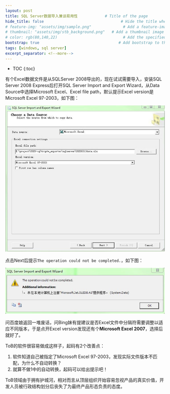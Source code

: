 ```yaml
---
layout: post
title: SQL Server数据导入兼谈易用性            # Title of the page
hide_title: false                                  # Hide the title when displaying the post, but shown in lists of posts
# feature-img: "assets/img/sample.png"              # Add a feature-image to the post
# thumbnail: "assets/img/stb_background.png"   # Add a thumbnail image on blog view
# color: rgb(80,140,22)                             # Add the specified color as feature image, and change link colors in post
bootstrap: true                                   # Add bootstrap to the page
tags: [windows, sql server]
excerpt_separator: <!--more-->
---
```


<!--more-->
* TOC
{:toc}

有个Excel数据文件是从SQLServer 2008导出的，现在试试需要导入，安装SQL Server 2008 Express后打开SQL Server Import and Export Wizard，从Data Source中选择Microsoft Excel、Excel file path，默认提示Excel version是Microsoft Excel 97-2003，如下图：

![](/assets/img/post/2020-sqlserver_2008/import_excel_2003.jpg)

点击Next后提示`The operation could not be completed.`，如下图：

![](/assets/img/post/2020-sqlserver_2008/import_excel_2003_fail.jpg)

问百度娘返回一堆废话，问Bing妹有提建议是否Excel文件中分隔符需要调整以适应不同版本，于是点开Excel version发现还有个**Microsoft Excel 2007**，选择后就好了。

ToB的软件很容易做成这样子，起码有2个改善点：

1. 软件知道自己被指定了Microsoft Excel 97-2003，发现实际文件版本不匹配，为什么不自动转换？
1. 就算不做1中的自动转换，起码可以给出提示吧！

ToB领域由于拥有护城河，相对而言从顶层组织开始容易忽视产品的真实价值，开发人员被行政结构划分后丧失了为最终产品形态负责的态度。